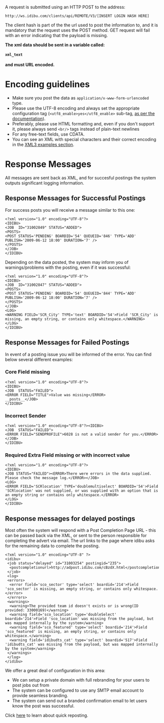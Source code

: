 <p>A request is submitted using an HTTP POST to the address:</p>
<pre><code>http://ws.idibu.com/clients/api/REMOTE/V3/[INSERT LOGIN HASH HERE]</code></pre>
<p class="p1">The client hash is part of the the url used to post the information to, and it is mandatory that the request uses the POST method. GET request will fail with an error indicating that the payload is missing.&nbsp;</p>
<p class="p1"><strong>The xml data should be sent in a variable called:<br><br><code>xml_text</code><br><br>and must URL encoded.</strong></p>
<h1>Encoding guidelines</h1>	
<ul>
	<li>Make sure you post the data as <code>application/x-www-form-urlencoded</code> type.</lie>
	<li>Please use the UTF-8 encoding and always set the appropriate configuration tag (<code>&lt;utf8_enable&gt;yes&lt;/utf8_enable&gt;</code> sub-tag, <a href="https://github.com/oneworldmarket/idibu-api/blob/master/api-v3/vars.md" target="_blank">as per the documentation</a>).</li>
	<li>Preferably, please use HTML formatting and, even if you don't support it, please always send <code>&lt;br/&gt;</code> tags instead of plain-text newlines</li>
	<li>For any free-text fields, use CDATA.</li>
	<li>You can see an XML with special characters and their correct encoding in the <a href="https://github.com/oneworldmarket/idibu-api/tree/master/api-v3/examples">XML3 examples section</a>.</li>
</ul>
<h1 class="p1">Response Messages</h1>
<p class="p1">All messages are sent back as XML, and for succesful postings the system outputs significant logging information.</p>
<h2>Response Messages for Successful Postings</h2>
<p>For success posts you will receive a message similar to this one:</p>
<pre><code>&lt;?xml version=&quot;1.0&quot; encoding=&quot;UTF-8&quot;?&gt;
&lt;IDIBU&gt;
&lt;JOB  ID=&quot;31002849&quot; STATUS=&quot;ADDED&quot;&gt;
&lt;POSTS&gt;
&lt;POST STATUS=&#39;PENDING&#39; BOARDID=&#39;54&#39; QUEUEID=&#39;846&#39; TYPE=&#39;ADD&#39; PUBLISH=&#39;2009-06-12 18:00&#39; DURATION=&#39;7&#39; /&gt;
&lt;/POSTS&gt;
&lt;/JOB&gt;
&lt;/IDIBU&gt;</code></pre>
<p class="p1">Depending on the data posted, the system may inform you of warnings/problems with the posting, even if it was successful:</p>
<pre><code>&lt;?xml version=&quot;1.0&quot; encoding=&quot;UTF-8&quot;?&gt;
&lt;IDIBU&gt;
&lt;JOB  ID=&quot;31002847&quot; STATUS=&quot;ADDED&quot;&gt;
&lt;POSTS&gt;
&lt;POST STATUS=&#39;PENDING&#39; BOARDID=&#39;54&#39; QUEUEID=&#39;844&#39; TYPE=&#39;ADD&#39; PUBLISH=&#39;2009-06-12 18:00&#39; DURATION=&#39;7&#39; /&gt;
&lt;/POSTS&gt;
&lt;/JOB&gt;
&lt;LOG&gt;
&lt;WARNING FIELD=&#39;SCR_City&#39; TYPE=&#39;text&#39; BOARDID=&#39;54&#39;&gt;Field &#39;SCR_City&#39; is missing, an empty string, or contains only whitespace.&lt;/WARNING&gt;
&lt;/LOG&gt;
&lt;/IDIBU&gt;</code></pre>
<h2>Response Messages for Failed Postings</h2>
<p>In event of a posting issue you will be informed of the error. You can find below several different examples:</p>
<h3>Core Field missing</h3>
<pre><code>&lt;?xml version=&quot;1.0&quot; encoding=&quot;UTF-8&quot;?&gt;
&lt;IDIBU&gt;
&lt;JOB  STATUS=&quot;FAILED&quot;&gt;
&lt;ERROR FIELD=&quot;TITLE&quot;&gt;Value was missing&lt;/ERROR&gt;
__posts__&lt;/JOB&gt;
&lt;/IDIBU&gt;</code></pre>
<h3>Incorrect Sender</h3>
<pre><code>&lt;?xml version=&quot;1.0&quot; encoding=&quot;UTF-8&quot;?&gt;&lt;IDIBU&gt;
&lt;JOB  STATUS=&quot;FAILED&quot;&gt;
&lt;ERROR FIELD=&quot;SENDPROFILE&quot;&gt;6028 is not a valid sender for you.&lt;/ERROR&gt;
&lt;/JOB&gt;
&lt;/IDIBU&gt;</code></pre>
<h3>Required Extra Field missing or with incorrect value</h3>
<pre><code>&lt;?xml version=&quot;1.0&quot; encoding=&quot;UTF-8&quot;?&gt;
&lt;IDIBU&gt;
&lt;JOB STATUS=&quot;FAILED&quot;&gt;&lt;ERROR&gt;There were errors in the data supplied. Please check the message log.&lt;/ERROR&gt;&lt;/JOB&gt;
&lt;LOG&gt;
&lt;ERROR FIELD=&#39;SCRlocation&#39; TYPE=&#39;doublemultiselect&#39; BOARDID=&#39;54&#39;&gt;Field &#39;SCRlocation&#39; was not supplied, or was supplied with an option that is an empty string or contains only whitespace.&lt;/ERROR&gt;
&lt;/LOG&gt;
&lt;/IDIBU&gt;</code></pre>
<h2>Response messages for delayed postings</h2>
<p>Most often the system will respond with a Post Completion Page URL - this can be passed back via the XML, or sent to the person responsible for completing the advert via email. The url links to the page where idibu asks for the remaining data to complete the posting.</p>
<pre><code>&lt;?xml version=&quot;1.0&quot; encoding=&quot;UTF-8&quot; ?&gt;
&lt;idibu&gt;
&nbsp;&lt;job status=&quot;delayed&quot; id=&quot;31003254&quot; postingid=&quot;235&quot;&gt;
&nbsp;&nbsp;&lt;postcompletionurl&gt;http://adpost.idibu.com/cBzdX.html&lt;/postcompletionurl&gt;
&nbsp;&lt;/job&gt;
&nbsp;&lt;log&gt;
&nbsp;&lt;errors&gt;
&nbsp;&nbsp;&lt;error field=&#39;sco_sector&#39; type=&#39;select&#39; boardid=&#39;214&#39;&gt;Field &#39;sco_sector&#39; is missing, an empty string, or contains only whitespace.&lt;/error&gt;
&nbsp;&lt;/errors&gt;
&nbsp;&lt;warnings&gt;
&nbsp;&nbsp;&lt;warning&gt;The provided team id doesn&#39;t exists or is wrong(ID provided: 33000169)&lt;/warning&gt;
&nbsp;&nbsp;&lt;warning field=&#39;sco_location&#39; type=&#39;doubleSelect&#39; boardid=&#39;214&#39;&gt;Field &#39;sco_location&#39; was missing from the payload, but was mapped internally by the system&lt;/warning&gt;
&nbsp;&nbsp;&lt;warning field=&#39;sco_featured&#39; type=&#39;select&#39; boardid=&#39;214&#39;&gt;Field &#39;sco_featured&#39; is missing, an empty string, or contains only whitespace.&lt;/warning&gt;
&nbsp;&nbsp;&lt;warning field=&#39;idibudts_cat&#39; type=&#39;select&#39; boardid=&#39;517&#39;&gt;Field &#39;idibudts_cat&#39; was missing from the payload, but was mapped internally by the system&lt;/warning&gt;
&nbsp;&lt;/warnings&gt;
&nbsp;&lt;/log&gt;
&lt;/idibu&gt;</code></pre>
<p>We offer a great deal of configuration in this area:</p>
<ul>
	<li>We can setup a private domain with full rebranding for your users to post jobs out from</li>
	<li>The system can be configured to use any SMTP email account to provide seamless branding.</li>
	<li>The system can send out a branded confirmation email to let users know the post was successful.</li>
</ul>
Click <a href="https://github.com/oneworldmarket/idibu-api/blob/master/api-v3/quick-rep-job.md">here</a> to learn about quick reposting.
